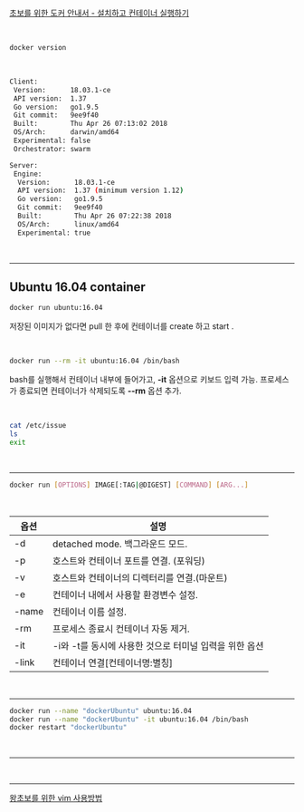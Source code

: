 

<br>

[초보를 위한 도커 안내서 - 설치하고 컨테이너 실행하기](https://subicura.com/2017/01/19/docker-guide-for-beginners-2.html)

<br>

```bash
docker version
```

<br>

```bash
Client:
 Version:      18.03.1-ce
 API version:  1.37
 Go version:   go1.9.5
 Git commit:   9ee9f40
 Built:        Thu Apr 26 07:13:02 2018
 OS/Arch:      darwin/amd64
 Experimental: false
 Orchestrator: swarm

Server:
 Engine:
  Version:      18.03.1-ce
  API version:  1.37 (minimum version 1.12)
  Go version:   go1.9.5
  Git commit:   9ee9f40
  Built:        Thu Apr 26 07:22:38 2018
  OS/Arch:      linux/amd64
  Experimental: true

```

<br>

<hr>

<h2>Ubuntu 16.04 container</h2>

```bash
docker run ubuntu:16.04
```

저장된 이미지가 없다면 pull 한 후에 컨테이너를 create 하고 start .

<br>

```bash
docker run --rm -it ubuntu:16.04 /bin/bash
```

bash를 실행해서 컨테이너 내부에 들어가고, **-it** 옵션으로 키보드 입력 가능. 프로세스가 종료되면 컨테이너가 삭제되도록 **--rm** 옵션 추가.

<br>

```bash
cat /etc/issue
ls
exit
```



<br>

<hr>

```bash
docker run [OPTIONS] IMAGE[:TAG|@DIGEST] [COMMAND] [ARG...]
```

<br>

<!--|옵션|설명| -->

| 옵션  | 설명                                                   |
| ----- | ------------------------------------------------------ |
| -d    | detached mode. 백그라운드 모드.                        |
| -p    | 호스트와 컨테이너 포트를 연결. (포워딩)                |
| -v    | 호스트와 컨테이너의 디렉터리를 연결.(마운트)           |
| -e    | 컨테이너 내에서 사용할 환경변수 설정.                  |
| -name | 컨테이너 이름 설정.                                    |
| -rm   | 프로세스 종료시 컨테이너 자동 제거.                    |
| -it   | -i와 -t를 동시에 사용한 것으로 터미널 입력을 위한 옵션 |
| -link | 컨테이너 연결[컨테이너명:별칭]                         |

<br>

<hr>

```bash
docker run --name "dockerUbuntu" ubuntu:16.04 
docker run --name "dockerUbuntu" -it ubuntu:16.04 /bin/bash
docker restart "dockerUbuntu"
```



<br>

<hr>



<br>

<hr>

[왕초보를 위한 vim 사용방법](http://zeddios.tistory.com/122)



<br>











